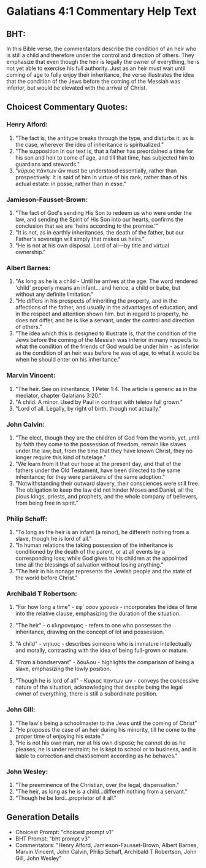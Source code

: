 # Galatians 4:1 Commentary Help Text

## BHT:
In this Bible verse, the commentators describe the condition of an heir who is still a child and therefore under the control and direction of others. They emphasize that even though the heir is legally the owner of everything, he is not yet able to exercise his full authority. Just as an heir must wait until coming of age to fully enjoy their inheritance, the verse illustrates the idea that the condition of the Jews before the coming of the Messiah was inferior, but would be elevated with the arrival of Christ.

## Choicest Commentary Quotes:
### Henry Alford:
1. "The fact is, the antitype breaks through the type, and disturbs it: as is the case, wherever the idea of inheritance is spiritualized."
2. "The supposition in our text is, that a father has preordained a time for his son and heir to come of age, and till that time, has subjected him to guardians and stewards."
3. "κύριος πάντων ὤν must be understood essentially, rather than prospectively. It is said of him in virtue of his rank, rather than of his actual estate: in posse, rather than in esse."

### Jamieson-Fausset-Brown:
1. "The fact of God's sending His Son to redeem us who were under the law, and sending the Spirit of His Son into our hearts, confirms the conclusion that we are 'heirs according to the promise.'" 
2. "It is not, as in earthly inheritances, the death of the father, but our Father's sovereign will simply that makes us heirs." 
3. "He is not at his own disposal. Lord of all—by title and virtual ownership."

### Albert Barnes:
1. "As long as he is a child - Until he arrives at the age. The word rendered 'child' properly means an infant... and hence, a child or babe, but without any definite limitation." 
2. "He differs in his prospects of inheriting the property, and in the affections of the father, and usually in the advantages of education, and in the respect and attention shown him. but in regard to property, he does not differ, and he is like a servant, under the control and direction of others."
3. "The idea which this is designed to illustrate is, that the condition of the Jews before the coming of the Messiah was inferior in many respects to what the condition of the friends of God would be under him - as inferior as the condition of an heir was before he was of age, to what it would be when he should enter on his inheritance."

### Marvin Vincent:
1. "The heir. See on inheritance, 1 Peter 1:4. The article is generic as in the mediator, chapter Galatians 3:20."
2. "A child. A minor. Used by Paul in contrast with teleiov full grown."
3. "Lord of all. Legally, by right of birth, though not actually."

### John Calvin:
1. "The elect, though they are the children of God from the womb, yet, until by faith they come to the possession of freedom, remain like slaves under the law; but, from the time that they have known Christ, they no longer require this kind of tutelage."
2. "We learn from it that our hope at the present day, and that of the fathers under the Old Testament, have been directed to the same inheritance; for they were partakers of the same adoption."
3. "Notwithstanding their outward slavery, their consciences were still free. The obligation to keep the law did not hinder Moses and Daniel, all the pious kings, priests, and prophets, and the whole company of believers, from being free in spirit."

### Philip Schaff:
1. "To long as the heir is an infant (a minor), he differeth nothing from a slave, though he is lord of all." 
2. "In human relations the taking possession of the inheritance is conditioned by the death of the parent, or at all events by a corresponding loss; while God gives to his children at the appointed time all the blessings of salvation without losing anything."
3. "The heir in his nonage represents the Jewish people and the state of the world before Christ."

### Archibald T Robertson:
1. "For how long a time" - εφ' οσον χρονον - incorporates the idea of time into the relative clause, emphasizing the duration of the situation. 

2. "The heir" - ο κληρονομος - refers to one who possesses the inheritance, drawing on the concept of lot and possession. 

3. "A child" - νηπιος - describes someone who is immature intellectually and morally, contrasting with the idea of being full-grown or mature. 

4. "From a bondservant" - δουλου - highlights the comparison of being a slave, emphasizing the lowly position. 

5. "Though he is lord of all" - Κυριος παντων ων - conveys the concessive nature of the situation, acknowledging that despite being the legal owner of everything, there is still a subordinate position.

### John Gill:
1. "The law's being a schoolmaster to the Jews until the coming of Christ"
2. "He proposes the case of an heir during his minority, till he come to the proper time of enjoying his estate."
3. "He is not his own man, nor at his own dispose; he cannot do as he pleases; he is under restraint; he is kept to school or to business, and is liable to correction and chastisement according as he behaves."

### John Wesley:
1. "The preeminence of the Christian, over the legal, dispensation."
2. "The heir, as long as he is a child...differeth nothing from a servant."
3. "Though he be lord...proprietor of it all."


## Generation Details
- Choicest Prompt: "choicest prompt v1"
- BHT Prompt: "bht prompt v3"
- Commentators: "Henry Alford, Jamieson-Fausset-Brown, Albert Barnes, Marvin Vincent, John Calvin, Philip Schaff, Archibald T Robertson, John Gill, John Wesley"
